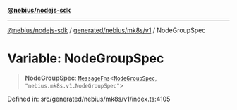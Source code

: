 [**@nebius/nodejs-sdk**](../../../../../README.md)

---

[@nebius/nodejs-sdk](../../../../../README.md) / [generated/nebius/mk8s/v1](../README.md) / NodeGroupSpec

# Variable: NodeGroupSpec

> **NodeGroupSpec**: [`MessageFns`](../../../../../runtime/protos/core/interfaces/MessageFns.md)\<[`NodeGroupSpec`](../interfaces/NodeGroupSpec.md), `"nebius.mk8s.v1.NodeGroupSpec"`\>

Defined in: src/generated/nebius/mk8s/v1/index.ts:4105

